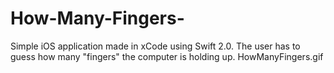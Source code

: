 # How-Many-Fingers-
Simple iOS application made in xCode using Swift 2.0. The user has to guess how many "fingers" the computer is holding up.
HowManyFingers.gif
